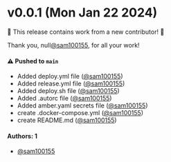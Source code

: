 # v0.0.1 (Mon Jan 22 2024)

:tada: This release contains work from a new contributor! :tada:

Thank you, null[@sam100155](https://github.com/sam100155), for all your work!

#### ⚠️ Pushed to `main`

- Added deploy.yml file ([@sam100155](https://github.com/sam100155))
- Added release.yml file ([@sam100155](https://github.com/sam100155))
- Added deploy.sh file ([@sam100155](https://github.com/sam100155))
- Added .autorc file ([@sam100155](https://github.com/sam100155))
- Added amber.yaml secrets file ([@sam100155](https://github.com/sam100155))
- create .docker-compose.yml ([@sam100155](https://github.com/sam100155))
- create README.md ([@sam100155](https://github.com/sam100155))

#### Authors: 1

- [@sam100155](https://github.com/sam100155)
